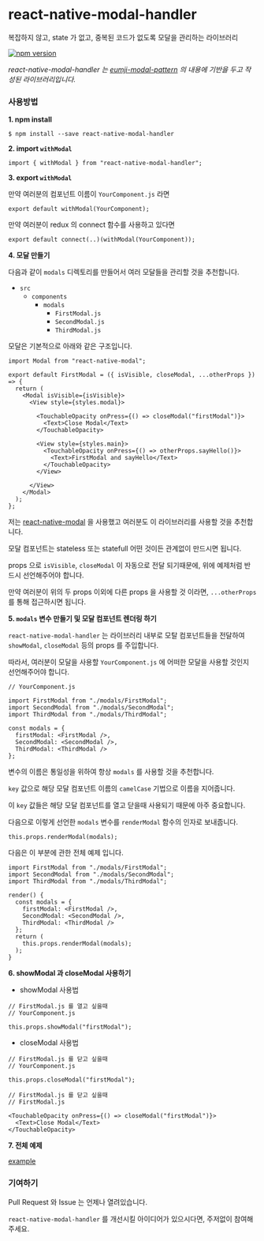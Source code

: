 # react-native-modal-handler

복잡하지 않고, state 가 없고, 중복된 코드가 없도록 모달을 관리하는 라이브러리

[![npm version](https://badge.fury.io/js/react-native-modal-handler.svg)](https://badge.fury.io/js/react-native-modal-handler)

*react-native-modal-handler 는 [eumji-modal-pattern](https://github.com/7772/eumji-modal-pattern?fbclid=IwAR1tArmWXGk5Zo4chu2O8kN729CrKMfZZvJcyJMjuR9fjVFCR2PGeHOjViI) 의 내용에 기반을 두고 작성된 라이브러리입니다.*

### 사용방법

**1. npm install**
```
$ npm install --save react-native-modal-handler
```

**2. import `withModal`**
```
import { withModal } from "react-native-modal-handler";
```

**3. export `withModal`**

만약 여러분의 컴포넌트 이름이 `YourComponent.js` 라면

```
export default withModal(YourComponent);
```

만약 여러분이 redux 의 connect 함수를 사용하고 있다면

```
export default connect(..)(withModal(YourComponent));
```

**4. 모달 만들기**

다음과 같이 `modals` 디렉토리를 만들어서 여러 모달들을 관리할 것을 추천합니다.

- `src`
  - `components`
    - `modals`
      - `FirstModal.js`
      - `SecondModal.js`
      - `ThirdModal.js`

모달은 기본적으로 아래와 같은 구조입니다.

```
import Modal from "react-native-modal";

export default FirstModal = ({ isVisible, closeModal, ...otherProps }) => {
  return (
    <Modal isVisible={isVisible}>
      <View style={styles.modal}>

        <TouchableOpacity onPress={() => closeModal("firstModal")}>
          <Text>Close Modal</Text>
        </TouchableOpacity>

        <View style={styles.main}>
          <TouchableOpacity onPress={() => otherProps.sayHello()}>
            <Text>FirstModal and sayHello</Text>
          </TouchableOpacity>
        </View>

      </View>
    </Modal>
  );
};
```

저는 [react-native-modal](https://github.com/react-native-community/react-native-modal) 을 사용했고 여러분도 이 라이브러리를 사용할 것을 추천합니다.

모달 컴포넌트는 stateless 또는 statefull 어떤 것이든 관계없이 만드시면 됩니다.

props 으로 `isVisible`, `closeModal` 이 자동으로 전달 되기때문에, 위에 예제처럼 반드시 선언해주어야 합니다.

만약 여러분이 위의 두 props 이외에 다른 props 을 사용할 것 이라면, `...otherProps` 를 통해 접근하시면 됩니다.

**5. `modals` 변수 만들기 및 모달 컴포넌트 렌더링 하기**

`react-native-modal-handler` 는 라이브러리 내부로 모탈 컴포넌트들을 전달하여 `showModal`, `closeModal` 등의 props 를 주입합니다.

따라서, 여러분이 모달을 사용할 `YourComponent.js` 에 어떠한 모달을 사용할 것인지 선언해주어야 합니다.

```
// YourComponent.js

import FirstModal from "./modals/FirstModal";
import SecondModal from "./modals/SecondModal";
import ThirdModal from "./modals/ThirdModal";

const modals = {
  firstModal: <FirstModal />,
  SecondModal: <SecondModal />,
  ThirdModal: <ThirdModal />
};
```

변수의 이름은 통일성을 위하여 항상 `modals` 를 사용할 것을 추천합니다.

`key` 값으로 해당 모달 컴포넌트 이름의 `camelCase` 기법으로 이름을 지어줍니다.

이 `key` 값들은 해당 모달 컴포넌트를 열고 닫을때 사용되기 때문에 아주 중요합니다.

다음으로 이렇게 선언한 `modals` 변수를 `renderModal` 함수의 인자로 보내줍니다.

```
this.props.renderModal(modals);
```

다음은 이 부분에 관한 전체 예제 입니다.

```
import FirstModal from "./modals/FirstModal";
import SecondModal from "./modals/SecondModal";
import ThirdModal from "./modals/ThirdModal";

render() {
  const modals = {
    firstModal: <FirstModal />,
    SecondModal: <SecondModal />,
    ThirdModal: <ThirdModal />
  };
  return (
    this.props.renderModal(modals);
  );
}
```

**6. showModal 과 closeModal 사용하기**

- showModal 사용법

```
// FirstModal.js 를 열고 싶을때
// YourComponent.js

this.props.showModal("firstModal");
```

- closeModal 사용법

```
// FirstModal.js 를 닫고 싶을때
// YourComponent.js

this.props.closeModal("firstModal");
```

```
// FirstModal.js 를 닫고 싶을때
// FirstModal.js

<TouchableOpacity onPress={() => closeModal("firstModal")}>
  <Text>Close Modal</Text>
</TouchableOpacity>
```

**7. 전체 예제**

[example](https://github.com/7772/react-native-modal-handler/tree/master/example/simple-eumji-modal-pattern/src)

### 기여하기

Pull Request 와 Issue 는 언제나 열려있습니다. 

`react-native-modal-handler` 를 개선시킬 아이디어가 있으시다면, 주저없이 참여해주세요.















